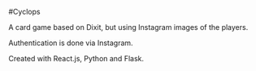 #Cyclops

A card game based on Dixit, but using Instagram images of the players.

Authentication is done via Instagram.



Created with React.js, Python and Flask.